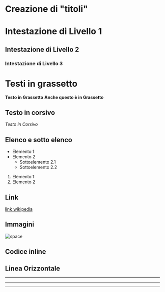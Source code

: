 # Creazione di "titoli"

# Intestazione di Livello 1

## Intestazione di Livello 2

### Intestazione di Livello 3

# Testi in grassetto 

**Testo in Grassetto**
__Anche questo è in Grassetto__

## Testo in corsivo 

*Testo in Corsivo*

## Elenco e sotto elenco

* Elemento 1
* Elemento 2
  * Sottoelemento 2.1
  * Sottoelemento 2.2

1. Elemento 1
2. Elemento 2

## Link 

[link wikipedia](https://it.wikipedia.org/wiki/Pagina_principale)

## Immagini 

![space](https://www.polytechnique-insights.com/wp-content/uploads/2022/11/adobestock_402438380-scaled.jpeg)

## Codice inline

<!-- ```python
def hello():
    print("Ciao, mondo!") -->

## Linea Orizzontale

---
***
---
